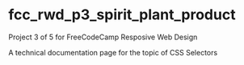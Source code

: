 # fcc_rwd_p3_spirit_plant_product
 Project 3 of 5 for FreeCodeCamp Resposive Web Design

A technical documentation page for the topic of CSS Selectors